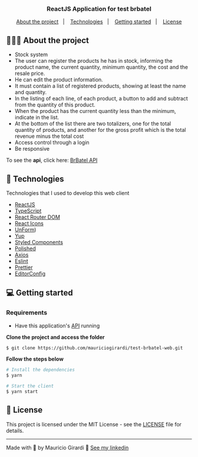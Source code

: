 <h3 align="center">
  ReactJS Application for test brbatel
</h3>

<p align="center">
  <a href="#%EF%B8%8F-about-the-project">About the project</a>&nbsp;&nbsp;&nbsp;|&nbsp;&nbsp;&nbsp;
  <a href="#-technologies">Technologies</a>&nbsp;&nbsp;&nbsp;|&nbsp;&nbsp;&nbsp;
  <a href="#-getting-started">Getting started</a>&nbsp;&nbsp;&nbsp;|&nbsp;&nbsp;&nbsp;
  <a href="#-license">License</a>
</p>

## 💇🏻‍♂️ About the project

- Stock system
- The user can register the products he has in stock, informing the product name, the current quantity, minimum quantity, the cost and the resale price.
- He can edit the product information.
- It must contain a list of registered products, showing at least the name and quantity.
- In the listing of each line, of each product, a button to add and subtract from the quantity of this product.
- When the product has the current quantity less than the minimum, indicate in the list.
- At the bottom of the list there are two totalizers, one for the total quantity of products, and another for the gross profit which is the total revenue minus the total cost
- Access control through a login
- Be responsive

To see the **api**, click here: [BrBatel API](https://github.com/mauriciogirardi/test-brbatel-api)</br>

## 🚀 Technologies

Technologies that I used to develop this web client

- [ReactJS](https://reactjs.org/)
- [TypeScript](https://www.typescriptlang.org/)
- [React Router DOM](https://reacttraining.com/react-router/)
- [React Icons](https://react-icons.netlify.com/#/)
- [UnForm](https://unform.dev/))
- [Yup](https://github.com/jquense/yup)
- [Styled Components](https://styled-components.com/)
- [Polished](https://github.com/styled-components/polished)
- [Axios](https://github.com/axios/axios)
- [Eslint](https://eslint.org/)
- [Prettier](https://prettier.io/)
- [EditorConfig](https://editorconfig.org/)

## 💻 Getting started

### Requirements

- Have this application's [API](https://github.com/mauriciogirardi/test-brbatel-api) running

**Clone the project and access the folder**

```bash
$ git clone https://github.com/mauriciogirardi/test-brbatel-web.git
```

**Follow the steps below**

```bash
# Install the dependencies
$ yarn

# Start the client
$ yarn start
```

## 📝 License

This project is licensed under the MIT License - see the [LICENSE](LICENSE) file for details.

---

Made with 💜 by Mauricio Girardi 👋 [See my linkedin](https://www.linkedin.com/in/mauricio-girardi/)
